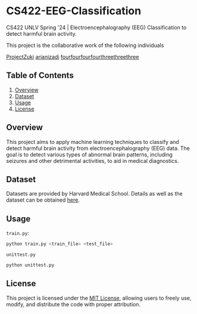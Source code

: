 # CS422-EEG-Classification

CS422 UNLV Spring '24 | Electroencephalography (EEG) Classification to detect harmful brain activity.

This project is the collaborative work of the following individuals

[ProjectZuki](https://github.com/ProjectZuki)
[arianizadi](https://github.com/arianizadi)
[fourfourfourfourthreethreethree](https://github.com/fourfourfourfourthreethreethree)

## Table of Contents

1. [Overview](#overview)
2. [Dataset](#dataset)
3. [Usage](#usage)
4. [License](#license)

## Overview

This project aims to apply machine learning techniques to classify and detect harmful brain activity from electroencephalography (EEG) data. The goal is to detect various types of abnormal brain patterns, including seizures and other detrimental activities, to aid in medical diagnostics.

## Dataset

Datasets are provided by Harvard Medical School. Details as well as the dataset can be obtained [here](https://www.kaggle.com/competitions/hms-harmful-brain-activity-classification/data).

## Usage
`train.py`: 
```bash
python train.py <train_file> <test_file>
```
`unittest.py`
```bash
python unittest.py
```

## License

This project is licensed under the [MIT License](LICENSE), allowing users to freely use, modify, and distribute the code with proper attribution.
